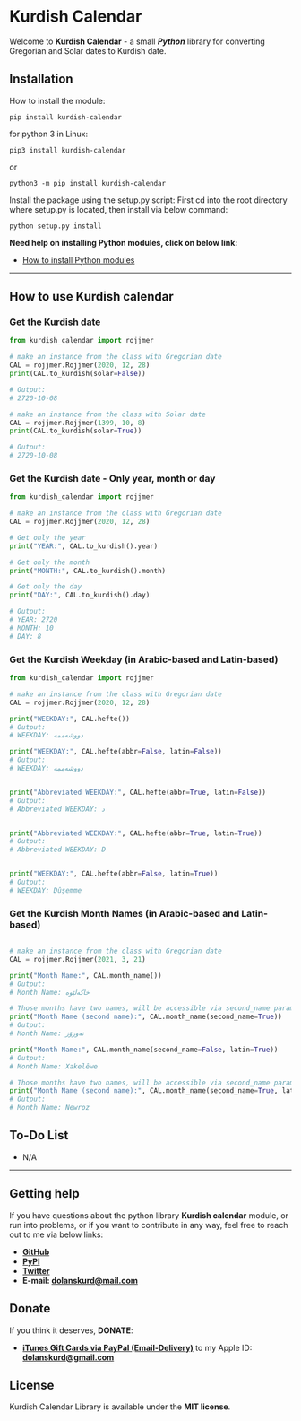 
# Kurdish Calendar

Welcome to **Kurdish Calendar** - a small **_Python_** library for converting Gregorian and Solar dates to Kurdish date.

## Installation

  How to install the module:

  `pip install kurdish-calendar`

  for python 3 in Linux:

  `pip3 install kurdish-calendar`

  or

  `python3 -m pip install kurdish-calendar`

  Install the package using the setup.py script:
  First cd into the root directory where setup.py is located, then install via below command:

  `python setup.py install`

  **Need help on installing Python modules, click on below link:**

- [How to install Python modules](https://docs.python.org/3.9/installing/index.html)

---

## How to use Kurdish calendar

### Get the Kurdish date

```python
from kurdish_calendar import rojjmer

# make an instance from the class with Gregorian date
CAL = rojjmer.Rojjmer(2020, 12, 28)
print(CAL.to_kurdish(solar=False))

# Output:
# 2720-10-08

# make an instance from the class with Solar date
CAL = rojjmer.Rojjmer(1399, 10, 8)
print(CAL.to_kurdish(solar=True))

# Output:
# 2720-10-08
```

### Get the Kurdish date - Only year, month or day

```python
from kurdish_calendar import rojjmer

# make an instance from the class with Gregorian date
CAL = rojjmer.Rojjmer(2020, 12, 28)

# Get only the year
print("YEAR:", CAL.to_kurdish().year)

# Get only the month
print("MONTH:", CAL.to_kurdish().month)

# Get only the day
print("DAY:", CAL.to_kurdish().day)

# Output:
# YEAR: 2720
# MONTH: 10
# DAY: 8
```

### Get the Kurdish Weekday (in Arabic-based and Latin-based)

```python
from kurdish_calendar import rojjmer

# make an instance from the class with Gregorian date
CAL = rojjmer.Rojjmer(2020, 12, 28)

print("WEEKDAY:", CAL.hefte())
# Output:
# WEEKDAY: دووشەممە

print("WEEKDAY:", CAL.hefte(abbr=False, latin=False))
# Output:
# WEEKDAY: دووشەممە


print("Abbreviated WEEKDAY:", CAL.hefte(abbr=True, latin=False))
# Output:
# Abbreviated WEEKDAY: د


print("Abbreviated WEEKDAY:", CAL.hefte(abbr=True, latin=True))
# Output:
# Abbreviated WEEKDAY: D


print("WEEKDAY:", CAL.hefte(abbr=False, latin=True))
# Output:
# WEEKDAY: Dûşemme

```

### Get the Kurdish Month Names (in Arabic-based and Latin-based)

```python

# make an instance from the class with Gregorian date
CAL = rojjmer.Rojjmer(2021, 3, 21)

print("Month Name:", CAL.month_name())
# Output:
# Month Name: خاکەلێوە

# Those months have two names, will be accessible via second_name parameter to be True
print("Month Name (second name):", CAL.month_name(second_name=True))
# Output:
# Month Name: نەورۆز

print("Month Name:", CAL.month_name(second_name=False, latin=True))
# Output:
# Month Name: Xakelêwe

# Those months have two names, will be accessible via second_name parameter to be True
print("Month Name (second name):", CAL.month_name(second_name=True, latin=True))
# Output:
# Month Name: Newroz

```

## To-Do List

- N/A

---

## Getting help

If you have questions about the python library **Kurdish calendar** module, or run into problems, or if you want to contribute in any way, feel free to reach out to me via below links:

- **[GitHub](https://github.com/dolanskurd)**
- **[PyPI](https://pypi.org/project/kurdish-calendar/)**
- **[Twitter](http://www.twitter.com/dolanskurd)**
- **E-mail: [dolanskurd@mail.com](mailto:dolanskurd@mail.com)**

## Donate

If you think it deserves, **DONATE**:

- **[iTunes Gift Cards via PayPal (Email-Delivery)](https://www.paypal.com/us/gifts/brands/itunes)** to my Apple ID: **dolanskurd@gmail.com**

## License

Kurdish Calendar Library is available under the **MIT license**.
